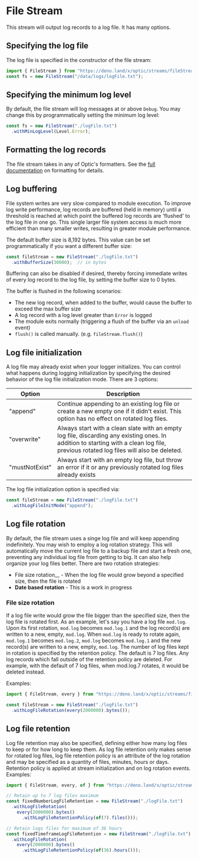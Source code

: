 # File Stream

This stream will output log records to a log file.  It has many options.

## Specifying the log file

The log file is specified in the constructor of the file stream:
```typescript
import { FileStream } from "https://deno.land/x/optic/streams/fileStream/mod.ts";
const fs = new FileStream("/data/logs/logFile.txt");
```

## Specifying the minimum log level

By default, the file stream will log messages at or above `Debug`.  You may 
change this by programmatically setting the minimum log level:
```typescript
const fs = new FileStream("./logFile.txt")
  .withMinLogLevel(Level.Error);

```

## Formatting the log records

The file stream takes in any of Optic's formatters.  See the [full documentation](https://github.com/onjara/optic#log-formatting)
on formatting for details.

## Log buffering

File system writes are very slow compared to module execution.  To improve
log write performance, log records are buffered (held in memory) until
a threshold is reached at which point the buffered log records are 'flushed' to
the log file in one go.  This single larger file system access is much more
efficient than many smaller writes, resulting in greater module performance.

The default buffer size is 8,192 bytes.  This value can be set
programmatically if you want a different buffer size:
```typescript
const fileStream = new FileStream("./logFile.txt")
  .withBufferSize(30000);  // in bytes
```

Buffering can also be disabled if desired, thereby forcing immediate writes of
every log record to the log file, by setting the buffer size to 0 bytes.

The buffer is flushed in the following scenarios:
* The new log record, when added to the buffer, would cause the buffer to exceed the max buffer size
* A log record with a log level greater than `Error` is logged
* The module exits normally (triggering a flush of the buffer via an `unload` event)
* `flush()` is called manually.  (e.g. `fileStream.flush()`)

## Log file initialization

A log file may already exist when your logger initializes.  You can control
what happens during logging initialization by specifying the desired behavior
of the log file initialization mode.  There are 3 options:

Option|Description
------|-----------
"append"|Continue appending to an existing log file or create a new empty one if it didn't exist.  This option has no effect on rotated log files.
"overwrite"|Always start with a clean slate with an empty log file, discarding any existing ones.  In addition to starting with a clean log file, previous rotated log files will also be deleted.
"mustNotExist"|Always start with an empty log file, but throw an error if it or any previously rotated log files already exists

The log file initialization option is specified via:
```typescript
const fileStream = new FileStream("./logFile.txt")
  .withLogFileInitMode("append");
```

## Log file rotation

By default, the file stream uses a singe log file and will keep appending
indefinitely.  You may wish to employ a log rotation strategy.  This will 
automatically move the current log file to a backup file and start a fresh one,
preventing any individual log file from getting to big.  It can also help
organize your log files better.  There are two rotation strategies:
* File size rotation__ - When the log file would grow beyond a specified size, then
the file is rotated
* __Date based rotation__ - This is a work in progress

### File size rotation

If a log file write would grow the file bigger than the specified size, then the
log file is rotated first.  As an example, let's say you have a log file `mod.log`.
Upon its first rotation, `mod.log` becomes `mod.log.1` and the log record(s) are
written to a new, empty, `mod.log`.  When `mod.log` is ready to rotate again,
`mod.log.1` becomes `mod.log.2`, `mod.log` becomes `mod.log.1` and the new
record(s) are written to a new, empty, `mod.log`.  The number of log files kept
in rotation is specified by the retention policy. The default is 7 log files.
Any log records which fall outside of the retention policy are deleted.  For example, with
the default of 7 log files, when mod.log.7 rotates, it would be deleted instead.

Examples:
```typescript
import { FileStream, every } from "https://deno.land/x/optic/streams/fileStream/mod.ts";

const fileStream = new FileStream("./logFile.txt")
  .withLogFileRotation(every(2000000).bytes());
```

## Log file retention

Log file retention may also be specified, defining either how many log
files to keep or for how long to keep them.  As log file retention only makes
sense for rotated log files, log file retention policy is an attribute of
the log rotation and may be specified as a quantity of files, minutes, hours or
days.  Retention policy is applied at stream initialization and on log
rotation events.  Examples:
```typescript
import { FileStream, every, of } from "https://deno.land/x/optic/streams/fileStream/mod.ts";

// Retain up to 7 log files maximum
const fixedNumberLogFileRetention = new FileStream("./logFile.txt")
  .withLogFileRotation(
    every(2000000).bytes()
      .withLogFileRetentionPolicy(of(7).files()));

// Retain logs files for maximum of 36 hours
const fixedTimeframeLogFileRetention = new FileStream("./logFile.txt")
  .withLogFileRotation(
    every(2000000).bytes()
      .withLogFileRetentionPolicy(of(36).hours()));
```
